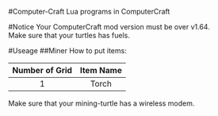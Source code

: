 #Computer-Craft
Lua programs in ComputerCraft  

#Notice
Your ComputerCraft mod version must be over v1.64.  
Make sure that your turtles has fuels.  

#Useage
##Miner
How to put items:

| Number of Grid | Item Name |
| :-----------------: | :----------------: |
| 1                   |Torch               |

Make sure that your mining-turtle has a wireless modem.
